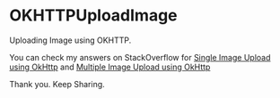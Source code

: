 # OKHTTPUploadImage

Uploading Image using OKHTTP.

You can check my answers on StackOverflow for [Single Image Upload using OkHttp](http://stackoverflow.com/a/34127008/1318946) and [Multiple Image Upload using OkHttp](http://stackoverflow.com/a/34411666/1318946)

Thank you. Keep Sharing.